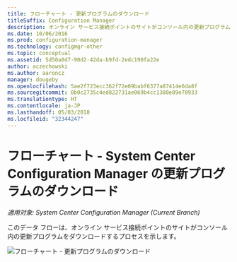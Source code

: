 ```yaml
---
title: フローチャート - 更新プログラムのダウンロード
titleSuffix: Configuration Manager
description: オンライン サービス接続ポイントのサイトがコンソール内の更新プログラムをダウンロードするプロセスを示します。
ms.date: 10/06/2016
ms.prod: configuration-manager
ms.technology: configmgr-other
ms.topic: conceptual
ms.assetid: 5d50a8d7-90d2-42da-b9fd-2edc190fa22e
author: aczechowski
ms.author: aaroncz
manager: dougeby
ms.openlocfilehash: 5ae2f723ecc362f72e09babf6377a87414e6da8f
ms.sourcegitcommit: 0b0c2735c4ed822731ae069b4cc1380e89e78933
ms.translationtype: HT
ms.contentlocale: ja-JP
ms.lasthandoff: 05/03/2018
ms.locfileid: "32344247"
---
```

# <a name="flowchart---download-updates-for-system-center-configuration-manager"></a>フローチャート - System Center Configuration Manager の更新プログラムのダウンロード

*適用対象: System Center Configuration Manager (Current Branch)*

このデータ フローは、オンライン サービス接続ポイントのサイトがコンソール内の更新プログラムをダウンロードするプロセスを示します。  

 ![フローチャート - 更新プログラムのダウンロード](media/Flowchart---Download-updates.png)  
